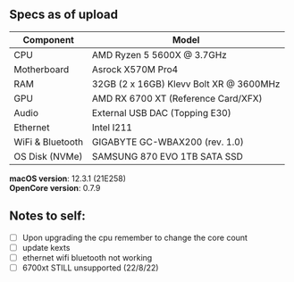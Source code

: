## Specs as of upload
| **Component**    | **Model**                                  |
| ---------------- | ------------------------------------------ |
| CPU              | AMD Ryzen 5 5600X @ 3.7GHz                 |
| Motherboard      | Asrock X570M Pro4                          |
| RAM              | 32GB (2 x 16GB) Klevv Bolt XR @ 3600MHz    |
| GPU              | AMD RX 6700 XT (Reference Card/XFX)        |
| Audio            | External USB DAC (Topping E30)             |
| Ethernet         | Intel I211                                 |
| WiFi & Bluetooth | GIGABYTE GC-WBAX200 (rev. 1.0)             |
| OS Disk (NVMe)   | SAMSUNG 870 EVO 1TB SATA SSD               |

**macOS version**: 12.3.1 (21E258) \
**OpenCore version**: 0.7.9

## Notes to self:
- [ ] Upon upgrading the cpu remember to change the core count
- [ ] update kexts
- [ ] ethernet wifi bluetooth not working
- [ ] 6700xt STILL unsupported (22/8/22)
